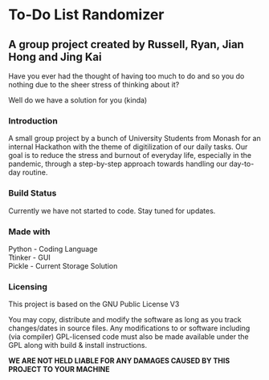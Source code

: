 # To-Do List Randomizer
## A group project created by Russell, Ryan, Jian Hong and Jing Kai

Have you ever had the thought of having too much to do and so you do nothing due to the sheer stress of thinking about it?<br/>

Well do we have a solution for you (kinda)
### Introduction
A small group project by a bunch of University Students from Monash for an internal Hackathon with the theme of digitilization of our daily tasks.
Our goal is to reduce the stress and burnout of everyday life, especially in the pandemic, through a step-by-step approach towards handling our day-to-day routine. <br/>

### Build Status
Currently we have not started to code. Stay tuned for updates.

### Made with
Python - Coding Language <br>
Ttinker - GUI <br>
Pickle - Current Storage Solution <br>

### Licensing
This project is based on the GNU Public License V3 <br>

You may copy, distribute and modify the software as long as you track changes/dates in source files. Any modifications to or software including (via compiler) GPL-licensed code must also be made available under the GPL along with build & install instructions. 

**WE ARE NOT HELD LIABLE FOR ANY DAMAGES CAUSED BY THIS PROJECT TO YOUR MACHINE**

